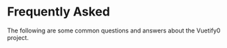 # Frequently Asked

The following are some common questions and answers about the Vuetify0 project.

<DocsPageFeatures />
